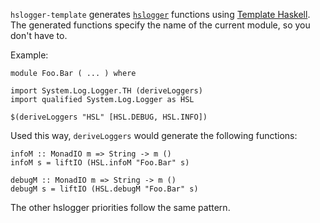 `hslogger-template` generates [`hslogger`][1] functions using
[Template Haskell][2]. The generated functions specify the name of the current module, so
you don't have to.

Example:

    module Foo.Bar ( ... ) where

    import System.Log.Logger.TH (deriveLoggers)
    import qualified System.Log.Logger as HSL

    $(deriveLoggers "HSL" [HSL.DEBUG, HSL.INFO])

Used this way, `deriveLoggers` would generate the following functions:

    infoM :: MonadIO m => String -> m ()
    infoM s = liftIO (HSL.infoM "Foo.Bar" s)

    debugM :: MonadIO m => String -> m ()
    debugM s = liftIO (HSL.debugM "Foo.Bar" s)

The other hslogger priorities follow the same pattern.

[1]: http://hackage.haskell.org/package/hslogger
[2]: http://www.haskell.org/haskellwiki/Template_Haskell
